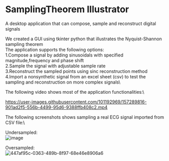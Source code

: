 # SamplingTheorem Illustrator
A desktop application that can compose, sample and reconstruct digital signals 

We created a GUI using tkinter python that illustrates the Nyquist-Shannon sampling theorem\
The application supports the following options:\
1.Compose a signal by adding sinusoidals with specified magnitude,frequency and phase shift\
2.Sample the signal with adjustable sample rate\
3.Reconstruct the sampled points using sinc reconstruction method\
4.Import a nonsynthetic signal from an excel sheet (csv) to test the sampling and reconstruction on more complex signals\

The following video shows most of the application functionalities:\


https://user-images.githubusercontent.com/101192969/157289816-901ad2f5-556b-4499-95d6-9388ffb408c2.mp4

The following screenshots shows sampling a real ECG signal imported from CSV file:\

Undersampled:\
![image](https://user-images.githubusercontent.com/101192969/157290341-bb84bc39-2915-4fa4-b15d-29a25335f823.png)


Oversampled:\
![447af95c-0363-489b-8f97-68e46e8906a6](https://user-images.githubusercontent.com/101192969/157290222-b58b8df2-dbd8-42a6-94d0-906c5c2689af.png)

